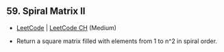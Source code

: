 ## 59. Spiral Matrix II

-  [LeetCode](https://leetcode.com/problems/spiral-matrix-ii/) | [LeetCode CH](https://leetcode.cn/problems/spiral-matrix-ii/) (Medium)

-   Return a square matrix filled with elements from 1 to n^2 in spiral order.
